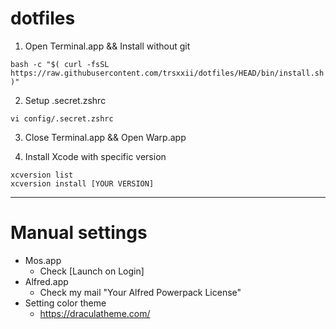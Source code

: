 # dotfiles

1. Open Terminal.app && Install without git
```
bash -c "$( curl -fsSL https://raw.githubusercontent.com/trsxxii/dotfiles/HEAD/bin/install.sh )"
```

2. Setup .secret.zshrc
```
vi config/.secret.zshrc
```

3. Close Terminal.app && Open Warp.app

4. Install Xcode with specific version
```
xcversion list
xcversion install [YOUR VERSION]
```

---

# Manual settings

* Mos.app
    * Check [Launch on Login]
* Alfred.app
    * Check my mail "Your Alfred Powerpack License"
* Setting color theme
    * https://draculatheme.com/
